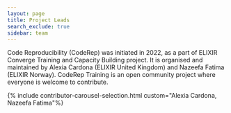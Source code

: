 ```yaml
---
layout: page
title: Project Leads
search_exclude: true
sidebar: team
---
```

Code Reproducibility (CodeRep) was initiated in 2022, as a part of ELIXIR Converge Training and Capacity Building project. It is organised and maintained by Alexia Cardona (ELIXIR United Kingdom) and Nazeefa Fatima (ELIXIR Norway). CodeRep Training is an open community project where everyone is welcome to contribute.

{% include contributor-carousel-selection.html custom="Alexia Cardona, Nazeefa Fatima"%}
